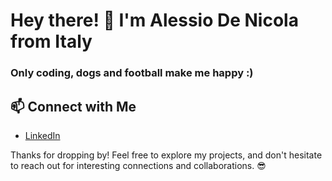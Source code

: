 # Hey there! 👋 I'm Alessio De Nicola from Italy

### Only coding, dogs and football make me happy :)

## 📫 Connect with Me

- [LinkedIn](https://www.linkedin.com/in/alessio-de-nicola-253061213/)

Thanks for dropping by! Feel free to explore my projects, and don't hesitate to reach out for interesting connections and collaborations. 😎

